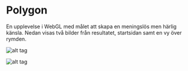 Polygon
=======

En upplevelse i WebGL med målet att skapa en meningslös men härlig känsla. Nedan visas två bilder från resultatet, startsidan samt en vy över rymden. 

![alt tag](https://raw.githubusercontent.com/petraohlin/Polygon/master/images/poly2.png)

![alt tag](https://raw.githubusercontent.com/petraohlin/Polygon/master/images/poly1.png)
